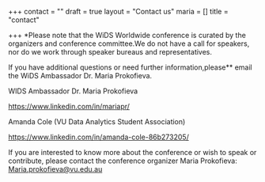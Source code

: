 +++
contact = ""
draft = true
layout = "Contact us"
maria = []
title = "contact"

+++
*Please note that the WiDS Worldwide conference is curated by the organizers and conference committee.We do not have a call for speakers, nor do we work through speaker bureaus and representatives.

If you have additional questions or need further information,​please** email the WiDS Ambassador Dr. Maria Prokofieva.

WIDS Ambassador Dr. Maria Prokofieva

https://www.linkedin.com/in/mariapr/

Amanda Cole (VU Data Analytics Student Association)

https://www.linkedin.com/in/amanda-cole-86b273205/

If you are interested to know more about the conference or wish to speak or contribute, please contact the conference organizer Maria Prokofieva: Maria.prokofieva@vu.edu.au